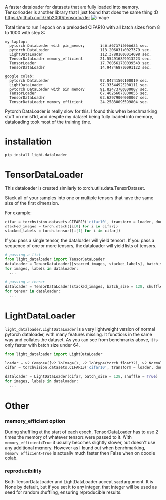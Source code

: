 A faster dataloader for datasets that are fully loaded into memory. Tensorloader is another library that I just found that does the same thing :D https://github.com/zhb2000/tensorloader
![image](https://github.com/user-attachments/assets/deabc451-e3fd-4702-81db-c282f9d2695e)

Total time to run 1 epoch on a preloaded CIFAR10 with all batch sizes from 8 to 1000 with step 8:
```
my laptop:
  pytorch DataLoader with pin_memory       146.8673715000623 sec.
  pytorch DataLoader                       113.20603140027379 sec.
  LightDataLoader                          112.37881010014098 sec.
  TensorDataLoader memory_efficient        21.554916899913223 sec.
  TensorLoader                             17.700561700039543 sec.
  TensorDataLoader                         14.947468700091122 sec.

google colab:
  pytorch DataLoader                       97.84741502100019 sec.
  LightDataLoader                          97.33544923200111 sec.
  pytorch DataLoader with pin_memory       91.82473706000007 sec.
  TensorLoader                             67.40266070800055 sec.
  TensorDataLoader                         62.62979004000067 sec.
  TensorDataLoader memory_efficient        24.25830095599804 sec.
```
Pytorch DataLoader is really slow for this. I found this when benchmarking stuff on mnist1d, and despite my dataset being fully loaded into memory, dataloading took most of the training time.

# installation
```
pip install light-dataloader
```
# TensorDataLoader
This dataloader is created similarly to torch.utils.data.TensorDataset.

Stack all of your samples into one or multiple tensors that have the same size of the first dimension. 

For example:
```py
cifar = torchvision.datasets.CIFAR10('cifar10', transform = loader, download=True)
stacked_images = torch.stack([i[0] for i in cifar])
stacked_labels = torch.tensor([i[1] for i in cifar])
```

If you pass a single tensor, the dataloader will yield tensors. If you pass a sequence of one or more tensors, the dataloader will yield lists of tensors.
```py
# passing a list
from light_dataloader import TensorDataLoader
dataloader = TensorDataLoader([stacked_images, stacked_labels], batch_size = 128, shuffle = True)
for images, labels in dataloader:
  ...

# passing a tensor
dataloader = TensorDataLoader(stacked_images, batch_size = 128, shuffle = True)
for tensor in dataloader:
  ...
```


# LightDataLoader
`light_dataloader.LightDataLoader` is a very lightweight version of normal pytorch dataloader, with many features missing. It functions in the same way and collates the dataset. As you can see from benchmarks above, it is only faster with batch size under 64.
```py
from light_dataloader import LightDataLoader

loader = v2.Compose([v2.ToImage(), v2.ToDtype(torch.float32), v2.Normalize(0.4914, 0.4822, 0.4465), (0.247, 0.243, 0.261)])
cifar = torchvision.datasets.CIFAR10('cifar10', transform = loader, download=True)

dataloader = LightDataLoader(cifar, batch_size = 128, shuffle = True)
for images, labels in dataloader:
  ...
```

# Other
### memory_efficient option
During shuffling at the start of each epoch, TensorDataLoader has to use 2 times the memory of whatever tensors were passed to it. With `memory_efficient=True` it usually becomes slightly slower, but doesn't use any additional memory. However as I found out when benchmarking, `memory_efficient=True` is actually much faster then False when on google colab.

### reproducibility
Both TensorDataLoader and LightDataLoader accept `seed` argument. It is None by default, but if you set it to any integer, that integer will be used as seed for random shuffling, ensuring reproducible results.
